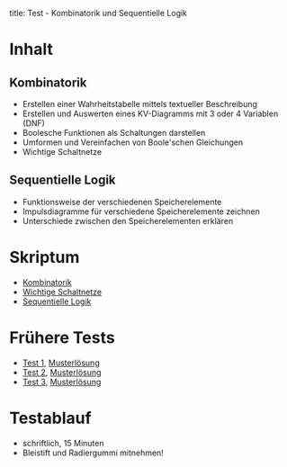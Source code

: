 title: Test - Kombinatorik und Sequentielle Logik

# Inhalt
## Kombinatorik
* Erstellen einer Wahrheitstabelle mittels textueller Beschreibung
* Erstellen und Auswerten eines KV-Diagramms mit 3 oder 4 Variablen (DNF)
* Boolesche Funktionen als Schaltungen darstellen
* Umformen und Vereinfachen von Boole'schen Gleichungen
* Wichtige Schaltnetze

## Sequentielle Logik
* Funktionsweise der verschiedenen Speicherelemente
* Impulsdiagramme für verschiedene Speicherelemente zeichnen
* Unterschiede zwischen den Speicherelementen erklären

# Skriptum
* [Kombinatorik](kombinatorik.html)
* [Wichtige Schaltnetze](schaltnetze.html)
* [Sequentielle Logik](sequentielle_logik.html)

# Frühere Tests
* [Test 1](test_kombinatorik_1.pdf), [Musterlösung](test_kombinatorik_1_loesung.pdf)
* [Test 2](test_kombinatorik_2.pdf), [Musterlösung](test_kombinatorik_2_loesung.pdf)
* [Test 3](test_kombinatorik_3.pdf), [Musterlösung](test_kombinatorik_3_loesung.pdf)

# Testablauf
* schriftlich, 15 Minuten
* Bleistift und Radiergummi mitnehmen!

